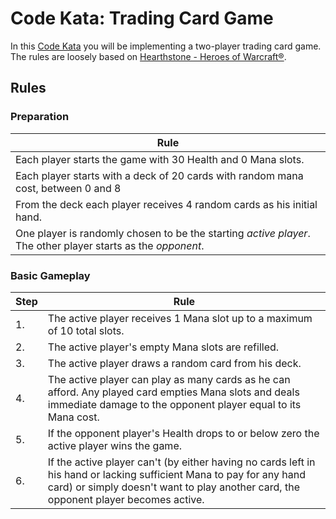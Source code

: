 # Code Kata: Trading Card Game

In this [Code Kata](http://en.wikipedia.org/wiki/Kata_\(programming\)) you will be implementing a two-player trading card game. The rules are loosely based on [Hearthstone - Heroes of Warcraft®](http://us.battle.net/hearthstone/en/).

## Rules

### Preparation

| Rule |
| --- |
| Each player starts the game with 30 Health and 0 Mana slots. |
| Each player starts with a deck of 20 cards with random mana cost, between 0 and 8 |
| From the deck each player receives 4 random cards as his initial hand. |
| One player is randomly chosen to be the starting _active player_. The other player starts as the _opponent_. |

### Basic Gameplay

| Step | Rule |
| --- | --- |
| 1. | The active player receives 1 Mana slot up to a maximum of 10 total slots. |
| 2. | The active player's empty Mana slots are refilled. |
| 3. | The active player draws a random card from his deck. |
| 4. | The active player can play as many cards as he can afford. Any played card empties Mana slots and deals immediate damage  to the opponent player equal to its Mana cost. |
| 5. | If the opponent player's Health drops to or below zero the active player wins the game. |
| 6. | If the active player can't (by either having no cards left in his hand or lacking sufficient Mana to pay for any hand card) or simply doesn't want to play another card, the opponent player becomes active. |
